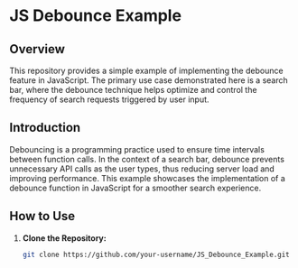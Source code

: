 # JS Debounce Example

## Overview

This repository provides a simple example of implementing the debounce feature in JavaScript. The primary use case demonstrated here is a search bar, where the debounce technique helps optimize and control the frequency of search requests triggered by user input.

## Introduction

Debouncing is a programming practice used to ensure time intervals between function calls. In the context of a search bar, debounce prevents unnecessary API calls as the user types, thus reducing server load and improving performance. This example showcases the implementation of a debounce function in JavaScript for a smoother search experience.

## How to Use

1. **Clone the Repository:**
   ```bash
   git clone https://github.com/your-username/JS_Debounce_Example.git
